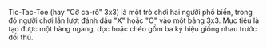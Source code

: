 Tic-Tac-Toe (hay "Cờ ca-rô" 3x3) là một trò chơi hai người phổ biến, trong đó người chơi lần lượt đánh dấu "X" hoặc "O" vào một bảng 3x3. Mục tiêu là tạo được một hàng ngang, dọc hoặc chéo gồm ba ký hiệu giống nhau trước đối thủ.
